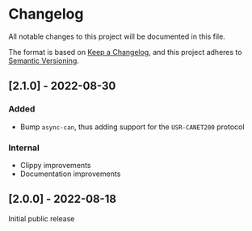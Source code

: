 # Changelog
All notable changes to this project will be documented in this file.

The format is based on [Keep a Changelog](https://keepachangelog.com/en/1.0.0/), and this project adheres to [Semantic Versioning](https://semver.org/spec/v2.0.0.html).

## [2.1.0] - 2022-08-30

### Added

 - Bump `async-can`, thus adding support for the `USR-CANET200` protocol

### Internal

 - Clippy improvements
 - Documentation improvements

## [2.0.0] - 2022-08-18

Initial public release
